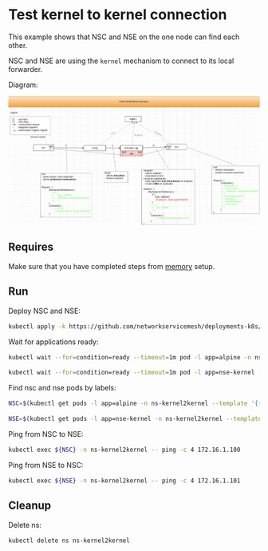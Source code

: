 # Test kernel to kernel connection


This example shows that NSC and NSE on the one node can find each other. 

NSC and NSE are using the `kernel` mechanism to connect to its local forwarder.


Diagram:

![NSM kernel2kernel Diagram](./diagram.png "NSM Kernel2Kernel Scheme")


## Requires

Make sure that you have completed steps from [memory](../) setup.

## Run

Deploy NSC and NSE:
```bash
kubectl apply -k https://github.com/networkservicemesh/deployments-k8s/examples/memory/Kernel2Kernel?ref=aacffcfb5537f7618ebd005ac306dcc12012acb4
```

Wait for applications ready:
```bash
kubectl wait --for=condition=ready --timeout=1m pod -l app=alpine -n ns-kernel2kernel
```
```bash
kubectl wait --for=condition=ready --timeout=1m pod -l app=nse-kernel -n ns-kernel2kernel
```

Find nsc and nse pods by labels:
```bash
NSC=$(kubectl get pods -l app=alpine -n ns-kernel2kernel --template '{{range .items}}{{.metadata.name}}{{"\n"}}{{end}}')
```
```bash
NSE=$(kubectl get pods -l app=nse-kernel -n ns-kernel2kernel --template '{{range .items}}{{.metadata.name}}{{"\n"}}{{end}}')
```

Ping from NSC to NSE:
```bash
kubectl exec ${NSC} -n ns-kernel2kernel -- ping -c 4 172.16.1.100
```

Ping from NSE to NSC:
```bash
kubectl exec ${NSE} -n ns-kernel2kernel -- ping -c 4 172.16.1.101
```

## Cleanup

Delete ns:
```bash
kubectl delete ns ns-kernel2kernel
```
